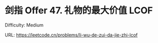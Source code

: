 # 剑指 Offer 47. 礼物的最大价值 LCOF

Difficulty: Medium

URL: https://leetcode.cn/problems/li-wu-de-zui-da-jie-zhi-lcof

